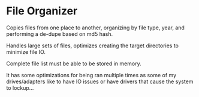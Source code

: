# File Organizer

Copies files from one place to another, organizing by file type, year, and performing a de-dupe based on md5 hash.

Handles large sets of files, optimizes creating the target directories to minimize file IO.

Complete file list must be able to be stored in memory.

It has some optimizations for being ran multiple times as some of my drives/adapters like to have IO issues or have drivers that cause the system to lockup... 
